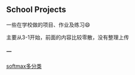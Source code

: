 ## School Projects

一些在学校做的项目、作业及练习:smile:

主要从3-1开始，前面的内容比较零散，没有整理上传

#### 一

[softmax多分类]("3-1/softmax多分类")